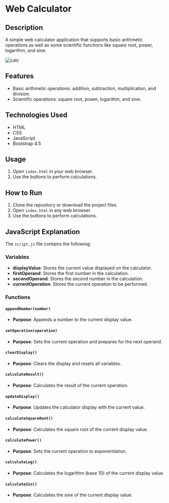 # Web Calculator

## Description
A simple web calculator application that supports basic arithmetic operations as well as some scientific functions like square root, power, logarithm, and sine.

![calc](https://github.com/user-attachments/assets/c066f022-27ef-4218-9ea2-df6bdf775a68)

## Features
- Basic arithmetic operations: addition, subtraction, multiplication, and division.
- Scientific operations: square root, power, logarithm, and sine.

## Technologies Used
- HTML
- CSS
- JavaScript
- Bootstrap 4.5

## Usage
1. Open `index.html` in your web browser.
2. Use the buttons to perform calculations.

## How to Run
1. Clone the repository or download the project files.
2. Open `index.html` in any web browser.
3. Use the buttons to perform calculations.

## JavaScript Explanation
The `script.js` file contains the following:

### Variables
- **displayValue**: Stores the current value displayed on the calculator.
- **firstOperand**: Stores the first number in the calculation.
- **secondOperand**: Stores the second number in the calculation.
- **currentOperation**: Stores the current operation to be performed.

### Functions
#### `appendNumber(number)`
- **Purpose**: Appends a number to the current display value.

#### `setOperation(operation)`
- **Purpose**: Sets the current operation and prepares for the next operand.

#### `clearDisplay()`
- **Purpose**: Clears the display and resets all variables.

#### `calculateResult()`
- **Purpose**: Calculates the result of the current operation.

#### `updateDisplay()`
- **Purpose**: Updates the calculator display with the current value.

#### `calculateSquareRoot()`
- **Purpose**: Calculates the square root of the current display value.

#### `calculatePower()`
- **Purpose**: Sets the current operation to exponentiation.

#### `calculateLog()`
- **Purpose**: Calculates the logarithm (base 10) of the current display value.

#### `calculateSin()`
- **Purpose**: Calculates the sine of the current display value.


